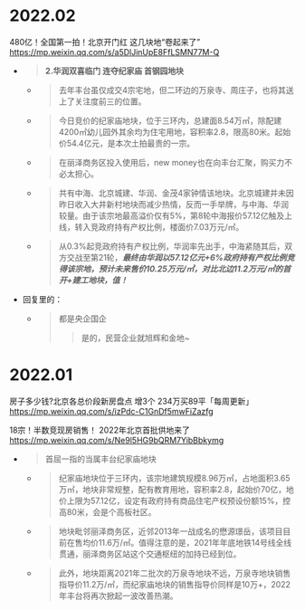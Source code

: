 
# 2022.02

480亿！全国第一拍！北京开门红 这几块地“卷起来了” https://mp.weixin.qq.com/s/a5DlJinUpE8FfLSMN77M-Q
- > **2.华润双喜临门 连夺纪家庙 首钢园地块**
  * > 去年丰台虽仅成交4宗宅地，但二环边的万泉寺、周庄子，也将其送上了关注度前三的位置。
  * > 今日竞价的纪家庙地块，位于三环内，总建面8.54万㎡，除配建4200㎡幼儿园外其余均为住宅用地，容积率2.8，限高80米。起始价54.4亿元，是本次土拍最贵的一宗。
  * > 在丽泽商务区投入使用后，new money也在向丰台汇聚，购买力不必太担心。
  * > 共有中海、北京城建、华润、金茂4家钟情该地块。北京城建并未因昨日收入大井新村地块而减少热情，反而一手举牌，与中海、华润较量。由于该宗地最高溢价仅有5%，第8轮中海报价57.12亿触及上线，转入竞政府持有产权比例，楼面价7.03万元/㎡。
  * > 从0.3%起竞政府持有产权比例，华润率先出手，中海紧随其后，双方交战至第21轮，***最终由华润以57.12亿元+6%政府持有产权比例竞得该宗地，预计未来售价10.25万元/㎡，对比北边11.2万元/㎡的首开+建工地块，值！***
- 回复里的：
  * > 都是央企国企
    >> 是的，民营企业就旭辉和金地~

# 2022.01

房子多少钱?北京各总价段新房盘点 增3个 234万买89平「每周更新」 https://mp.weixin.qq.com/s/izPdc-C1GnDf5mwFiZazfg

18宗！半数竞现房销售！ 2022年北京首批供地来了 https://mp.weixin.qq.com/s/Ne9l5HG9bQRM7YibBbkymg
- > 首屈一指的当属丰台纪家庙地块
  * > 纪家庙地块位于三环内，该宗地建筑规模8.96万㎡，占地面积3.65万㎡，地块非常规整，配有教育用地，容积率2.8，起始价70亿，地价上限为57.12亿，设定有政府持有商品住宅产权预设份额15%，控高80米，会是个高板社区。
  * > 地块毗邻丽泽商务区，近邻2013年一战成名的懋源璟岳，该项目目前在售均价11.6万/㎡。值得注意的是，2021年年底地铁14号线全线贯通，丽泽商务区站这个交通枢纽的加持已经到位。
  * > 此外，地块距离2021年二批次的万泉寺地块不远，万泉寺地块销售指导价11.2万/㎡，而纪家庙地块的销售指导价同样是10万+，2022年丰台将再次掀起一波改善热潮。
